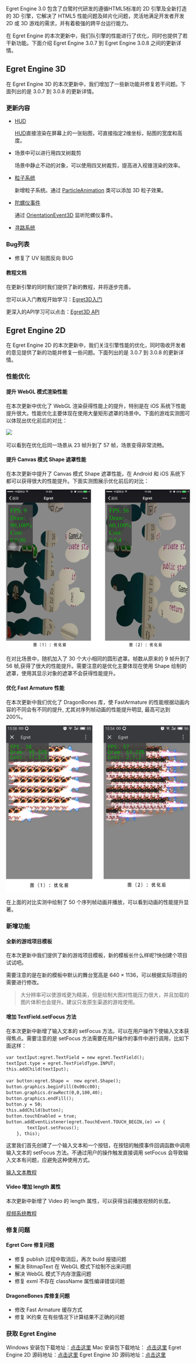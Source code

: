 Egret Engine 3.0 包含了白鹭时代研发的遵循HTML5标准的 2D 引擎及全新打造的 3D 引擎，它解决了 HTML5 性能问题及碎片化问题，灵活地满足开发者开发 2D 或 3D 游戏的需求，并有着极强的跨平台运行能力。

在 Egret Engine 的本次更新中，我们队引擎的性能进行了优化，同时也提供了若干新功能。下面介绍 Egret Engine 3.0.7 到 Egret Engine 3.0.8 之间的更新详情。

## Egret Engine 3D

在 Egret Engine 3D 的本次更新中，我们增加了一些新功能并修复若干问题。下面列出的是 3.0.7 到 3.0.8 的更新详情。

### 更新内容

* [HUD](http://edn.egret.com/cn/apidoc/index/name/egret3d.HUD)

	[HUD](http://edn.egret.com/cn/apidoc/index/name/egret3d.ParticleAnimation)直接渲染在屏幕上的一张贴图，可直接指定2维坐标，贴图的宽度和高度。

* 场景中可以进行用四叉树裁剪

	场景中静止不动的对象，可以使用四叉树裁剪，提高进入视锥渲染的效率。

* [粒子系统](http://edn.egret.com/cn/apidoc/index/name/egret3d.ParticleAnimation)

	新增粒子系统。通过 [ParticleAnimation](http://edn.egret.com/cn/apidoc/index/name/egret3d.ParticleAnimation) 类可以添加 3D 粒子效果。

* [陀螺仪事件](http://edn.egret.com/cn/apidoc/index/name/egret3d.OrientationEvent3D)

	通过 [OrientationEvent3D](http://edn.egret.com/cn/apidoc/index/name/egret3d.OrientationEvent3D) 监听陀螺仪事件。

* [寻路系统](http://edn.egret.com/cn/apidoc/index/name/egret3d.Navi3DEdge)

### Bug列表

* 修复了 UV 贴图反向 BUG

#### 教程文档

在更新引擎的同时我们提供了新的教程，并将逐步完善。

您可以从入门教程开始学习：[Egret3D入门](http://edn.egret.com/cn/docs/page/906)

更深入的API学习可以点击：[Egret3D API](http://edn.egret.com/cn/apidoc/index/name/egret3d.AudioManager)

## Egret Engine 2D
 
在 Egret Engine 2D 的本次更新中，我们关注引擎性能的优化，同时吸收开发者的意见提供了新的功能并修复一些问题。下面列出的是 3.0.7 到 3.0.8 的更新详情。

### 性能优化

#### 提升 WebGL 模式渲染性能

在本次更新中优化了 WebGL 渲染获得性能上的提升，特别是在 iOS 系统下性能提升很大。性能优化主要体现在使用大量矩形遮罩的场景中。下面的游戏实测图可以体现出优化前后的对比：

![](57285dc4bd92e.png)

可以看到在优化后同一场景从 23 帧升到了 57 帧，场景变得非常流畅。

#### 提升 Canvas 模式 Shape 遮罩性能

在本次更新中提升了 Canvas 模式 Shape 遮罩性能，在 Android 和 iOS 系统下都可以获得很大的性能提升。下面实测图展示优化前后的对比：

![](57285db024898.png)

在对比场景中，随机加入了 30 个大小相同的圆形遮罩。帧数从原来的 9 帧升到了 56 帧,获得了很大的性能提升。需要注意的是优化主要体现在使用 Shape 绘制的遮罩，使用其显示对象的遮罩不会获得性能提升。

#### 优化 Fast Armature 性能

在本次更新中我们优化了 DragonBones 库，使 FastArmature 的性能根据动画内容的不同会有不同的提升, 尤其对序列帧动画的性能提升明显, 最高可达到 200%。

![](57285db8011fb.png)

在上面的对比实测中绘制了 50 个序列帧动画并播放，可以看到动画的性能提升显著。

### 新增功能 

#### 全新的游戏项目模板

在本次更新中我们提供了新的游戏项目模板，新的模板长什么样呢?快创建个项目试试吧。

需要注意的是在新的模板中默认的舞台宽高是 640 × 1136，可以根据实际项目的需要进行修改。

> 大分辨率可以使游戏更为精美，但是绘制大图对性能压力很大，并且加载的图片体积也会提升。建议只发原生渠道的游戏使用。

#### 增加 TextField.setFocus 方法

在本次更新中新增了输入文本的 setFocus 方法。可以在用户操作下使输入文本获得焦点。需要注意的是 setFocus 方法需要在用户操作的事件中进行调用，比如下面这样：

```
var textIput:egret.TextField = new egret.TextField();
textIput.type = egret.TextFieldType.INPUT;
this.addChild(textIput);

var button:egret.Shape =  new egret.Shape();
button.graphics.beginFill(0x00cc00);
button.graphics.drawRect(0,0,100,40);
button.graphics.endFill();
button.y = 50;
this.addChild(button);
button.touchEnabled = true;
button.addEventListener(egret.TouchEvent.TOUCH_BEGIN,(e) => {
        textIput.setFocus();
    }, this);
```

这里我们首先创建了一个输入文本和一个按钮，在按钮的触摸事件回调函数中调用输入文本的 setFocus 方法。不通过用户的操作触发直接调用 setFocus 会导致输入文本有问题，应避免这种使用方式。

[输入文本教程](http://edn.egret.com/cn/docs/page/292#获得焦点)

#### Video 增加 length 属性

本次更新中新增了 Video 的 length 属性，可以获得当前播放视频的长度。

[视频系统教程](http://edn.egret.com/cn/docs/page/657#获取视频长度)

### 修复问题

#### Egret Core 修复问题

* 修复 publish 过程中取消后，再次 build 报错问题
* 解决 BitmapText 在 WebGL 模式下绘制不出来问题
* 解决 WebGL 模式下内存泄露问题
* 修复 exml 不存在 className 属性编译错误问题

#### DragoneBones 库修复问题

* 修改 Fast Armature 缓存方式
* 修复 IK约束 在有些情况下计算结果不正确的问题

### 获取 Egret Engine

Windows 安装包下载地址：[点击这里](http://tool.egret-labs.org/EgretEngine/EgretEngine-v3.0.8.exe)
Mac 安装包下载地址：     [点击这里](http://tool.egret-labs.org/EgretEngine/EgretEngine-v3.0.8.dmg)
Egret Engine 2D 源码地址：[点击这里](https://github.com/egret-labs/egret-core/tree/v3.0.8)
Egret Engine 3D 源码地址：[点击这里](https://github.com/egret-labs/egret-3d)




